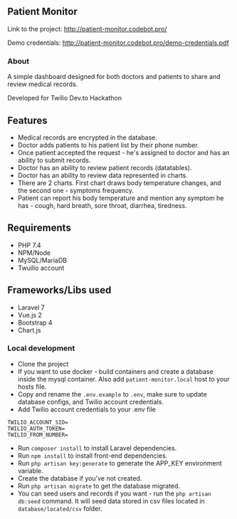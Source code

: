 ## Patient Monitor

Link to the project: http://patient-monitor.codebot.pro/

Demo credentials: http://patient-monitor.codebot.pro/demo-credentials.pdf

### About

A simple dashboard designed for both doctors and patients to share and review medical records.    
    
Developed for Twilio Dev.to Hackathon

## Features
- Medical records are encrypted in the database.
- Doctor adds patients to his patient list by their phone number.
- Once patient accepted the request - he's assigned to doctor and has an ability to submit records.
- Doctor has an ability to review patient records (datatables).  
- Doctor has an ability to review data represented in charts.
- There are 2 charts. First chart draws body temperature changes, and the second one - symptoms frequency.
- Patient can report his body temperature and mention any symptom he has - cough, hard breath, sore throat, diarrhea, tiredness.

## Requirements

- PHP 7.4
- NPM/Node
- MySQL/MariaDB
- Twuilio account

## Frameworks/Libs used
- Laravel 7
- Vue.js 2
- Bootstrap 4
- Chart.js

### Local development

- Clone the project
- If you want to use docker - build containers and create a database inside the mysql container. Also add `patient-monitor.local` host to your hosts file.
- Copy and rename the `.env.example` to `.env`,  make sure to update database configs, and Twilio account credentials.
- Add Twilio account credentials to your .env file  
```
TWILIO_ACCOUNT_SID=
TWILIO_AUTH_TOKEN=
TWILIO_FROM_NUMBER=
```
- Run `composer install` to install Laravel dependencies.
- Run `npm install` to install front-end dependencies.
- Run `php artisan key:generate` to generate the APP_KEY environment variable.
- Create the database if you've not created.
- Run `php artisan migrate` to get the database migrated.
- You can seed users and records if you want - run the `php artisan db:seed` command. It will seed data stored in csv files located in `database/located/csv` folder.
